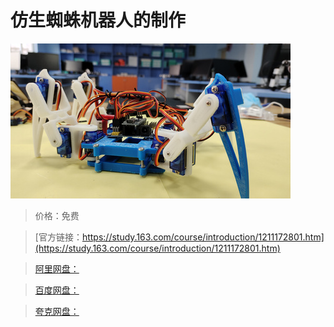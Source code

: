 # 仿生蜘蛛机器人的制作

![img](../../../assets/study163/free/db93212e5da94221b33726ae887865bf.jpg)

> 价格：免费

> [官方链接：https://study.163.com/course/introduction/1211172801.htm](https://study.163.com/course/introduction/1211172801.htm)

> [阿里网盘：]()

> [百度网盘：]()

> [夸克网盘：]()
